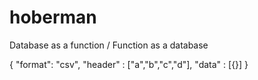 # hoberman
Database as a function / Function as a database

{
	"format": "csv",
	"header" : ["a","b","c","d"],
	"data" : [{}]
}